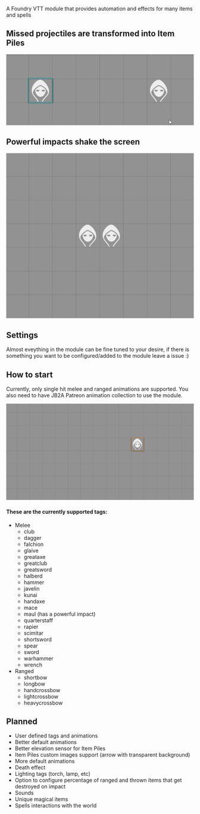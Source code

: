 A Foundry VTT module that provides automation and effects for many items and spells

## Missed projectiles are transformed into Item Piles
![thrown_miss](images/thrown_miss.gif)

## Powerful impacts shake the screen
![powerful_impact](images/powerful_impact.gif)

## Settings
Almost eveything in the module can be fine tuned to your desire, if there is something you want to be configured/added to the module leave a issue :)

## How to start
Currently, only single hit melee and ranged animations are supported. You also need to have JB2A Patreon animation collection to use the module.

![add_tags](images/add_tags.gif)

#### These are the currently supported tags:
- Melee
  -  club
  -  dagger
  -  falchion
  -  glaive
  -  greataxe
  -  greatclub
  -  greatsword
  -  halberd
  -  hammer
  -  javelin
  -  kunai
  -  handaxe
  -  mace
  -  maul (has a powerful impact)
  -  quarterstaff
  -  rapier
  -  scimitar
  -  shortsword
  -  spear
  -  sword
  -  warhammer
  -  wrench
- Ranged
  - shortbow
  - longbow
  - handcrossbow
  - lightcrossbow
  - heavycrossbow

## Planned
- User defined tags and animations
- Better default animations
- Better elevation sensor for Item Piles
- Item Piles custom images support (arrow with transparent background)
- More default animations
- Death effect
- Lighting tags (torch, lamp, etc)
- Option to configure percentage of ranged and thrown items that get destroyed on impact
- Sounds
- Unique magical items
- Spells interactions with the world